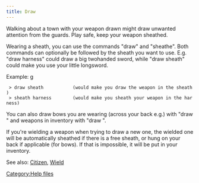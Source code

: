 ```yaml
---
title: Draw
---
```


Walking about a town with your weapon drawn might draw unwanted
attention from the guards. Play safe, keep your weapon sheathed.

Wearing a sheath, you can use the commands "draw" and "sheathe". Both
commands can optionally be followed by the sheath you want to use. E.g.
"draw harness" could draw a big twohanded sword, while "draw sheath"
could make you use your little longsword.

Example: <nowiki>g

` > draw sheath           (would make you draw the weapon in the sheath)`
` > sheath harness        (would make you sheath your weapon in the harness)`

</pre>

You can also draw bows you are wearing (across your back e.g.) with
"draw <bow>" and weapons in inventory with "draw <weapon>".

If you're wielding a weapon when trying to draw a new one, the wielded
one will be automatically sheathed if there is a free sheath, or hung on
your back if applicable (for bows). If that is impossible, it will be
put in your inventory.

See also: [Citizen](Citizen "wikilink"), [Wield](Wield "wikilink")

[Category:Help files](Category:Help_files "wikilink")